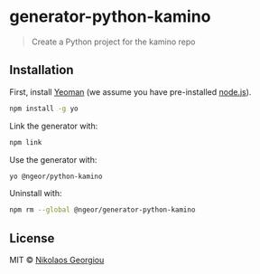 # generator-python-kamino
> Create a Python project for the kamino repo

## Installation

First, install [Yeoman](https://yeoman.io/) (we assume you have pre-installed [node.js](https://nodejs.org/)).

```bash
npm install -g yo
```

Link the generator with:

```bash
npm link
```

Use the generator with:

```bash
yo @ngeor/python-kamino
```

Uninstall with:

```bash
npm rm --global @ngeor/generator-python-kamino
```

## License

MIT © [Nikolaos Georgiou](https://ngeor.com/)
